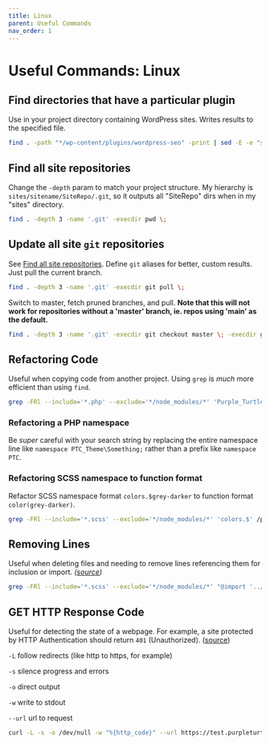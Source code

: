 ```yaml
---
title: Linux
parent: Useful Commands
nav_order: 1
---
```


# Useful Commands: Linux

## Find directories that have a particular plugin
Use in your project directory containing WordPress sites. Writes results to the specified file.
```bash
find . -path "*/wp-content/plugins/wordpress-seo" -print | sed -E -e "s#\.\/([^\/]*)\/.*#\1#" > sites_with_yoastseo.txt
```

## Find all site repositories
Change the `-depth` param to match your project structure.
My hierarchy is `sites/sitename/SiteRepo/.git`, so it outputs all "SiteRepo" dirs when in my "sites" directory.

```bash
find . -depth 3 -name '.git' -execdir pwd \;
```

## Update all site `git` repositories
See [Find all site repositories](#find-all-site-repositories). Define `git` aliases for better, custom results.
Just pull the current branch.

```bash
find . -depth 3 -name '.git' -execdir git pull \;
```
Switch to master, fetch pruned branches, and pull. **Note that this will not work for repositories without a 'master' branch, ie. repos using 'main' as the default.**
```bash
find . -depth 3 -name '.git' -execdir git checkout master \; -execdir git fetch --prune \; -execdir git pull \;
```

## Refactoring Code
Useful when copying code from another project. Using `grep` is _much_ more efficient than using `find`.
```bash
grep -FRl --include='*.php' --exclude='*/node_modules/*' 'Purple_Turtle_Creative' . | xargs sed -i '' -e 's#Purple_Turtle_Creative#PTC_Theme#g'
```

### Refactoring a PHP namespace
Be _super_ careful with your search string by replacing the entire namespace line like `namespace PTC_Theme\Something;` rather than a prefix like `namespace PTC`.

### Refactoring SCSS namespace to function format
Refactor SCSS namespace format `colors.$grey-darker` to function format `color(grey-darker)`.
```bash
grep -FRl --include='*.scss' --exclude='*/node_modules/*' 'colors.$' /path/to/assets/styles/scss | xargs sed -i '' -E 's#colors.\$([a-z\-]*)#color\(\1\)#g'
```

## Removing Lines
Useful when deleting files and needing to remove lines referencing them for inclusion or import. _([source](https://stackoverflow.com/a/5410784))_
```bash
grep -FRl --include='*.scss' --exclude='*/node_modules/*' "@import '../../_tools/scss/mixins';" . | xargs sed -i '' -e "/@import '..\/..\/_tools\/scss\/mixins';/d"
```

## GET HTTP Response Code
Useful for detecting the state of a webpage. For example, a site protected by HTTP Authentication should return `401` (Unauthorized). ([source](https://superuser.com/questions/272265/getting-curl-to-output-http-status-code))

`-L` follow redirects (like http to https, for example)

`-s` silence progress and errors

`-o` direct output

`-w` write to stdout

`--url` url to request

```bash
curl -L -s -o /dev/null -w "%{http_code}" --url https://test.purpleturtlecreative.com/
```